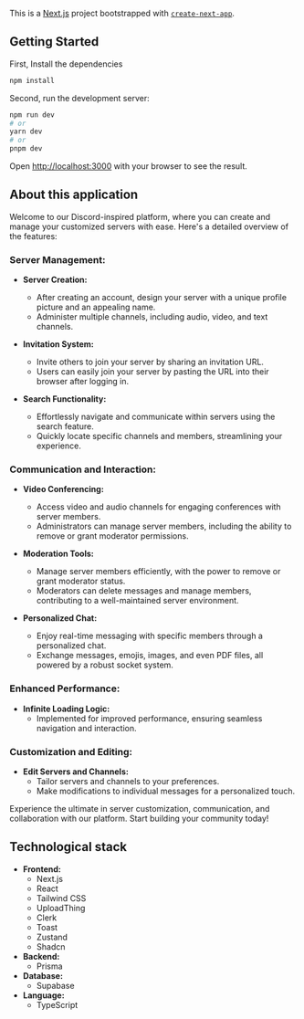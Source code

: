This is a [Next.js](https://nextjs.org/) project bootstrapped with [`create-next-app`](https://github.com/vercel/next.js/tree/canary/packages/create-next-app).

## Getting Started

First, Install the dependencies

```bash
npm install
```

Second, run the development server:

```bash
npm run dev
# or
yarn dev
# or
pnpm dev
```

Open [http://localhost:3000](http://localhost:3000) with your browser to see the result.

## About this application

Welcome to our Discord-inspired platform, where you can create and manage your customized servers with ease. Here's a detailed overview of the features:

### Server Management:

- **Server Creation:**
  - After creating an account, design your server with a unique profile picture and an appealing name.
  - Administer multiple channels, including audio, video, and text channels.

- **Invitation System:**
  - Invite others to join your server by sharing an invitation URL.
  - Users can easily join your server by pasting the URL into their browser after logging in.

- **Search Functionality:**
  - Effortlessly navigate and communicate within servers using the search feature.
  - Quickly locate specific channels and members, streamlining your experience.

### Communication and Interaction:

- **Video Conferencing:**
  - Access video and audio channels for engaging conferences with server members.
  - Administrators can manage server members, including the ability to remove or grant moderator permissions.

- **Moderation Tools:**
  - Manage server members efficiently, with the power to remove or grant moderator status.
  - Moderators can delete messages and manage members, contributing to a well-maintained server environment.

- **Personalized Chat:**
  - Enjoy real-time messaging with specific members through a personalized chat.
  - Exchange messages, emojis, images, and even PDF files, all powered by a robust socket system.

### Enhanced Performance:

- **Infinite Loading Logic:**
  - Implemented for improved performance, ensuring seamless navigation and interaction.
  
### Customization and Editing:

- **Edit Servers and Channels:**
  - Tailor servers and channels to your preferences.
  - Make modifications to individual messages for a personalized touch.

Experience the ultimate in server customization, communication, and collaboration with our platform. Start building your community today!

## Technological stack
- **Frontend:**
  - Next.js
  - React
  - Tailwind CSS
  - UploadThing
  - Clerk 
  - Toast
  - Zustand
  - Shadcn 
- **Backend:**
  - Prisma
- **Database:**
  - Supabase
- **Language:**
  - TypeScript
